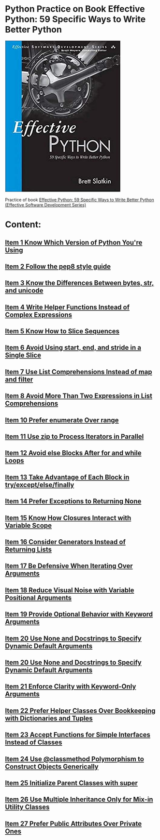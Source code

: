 # Python Practice on Book Effective Python: 59 Specific Ways to Write Better Python


![book cover][logo]

[logo]: images/418jLWLwHJL._SX380_BO1,204,203,200_.jpg

Practice of book [Effective Python: 59 Specific Ways to Write Better Python (Effective Software Development Series)](https://www.amazon.com/Effective-Python-Specific-Software-Development/dp/0134034287/ref=sr_1_2?keywords=effective+python&qid=1581939524&sr=8-2)

# Content:

## [Item 1 Know Which Version of Python You're Using](Item1_Know_which_version_of_Python_you_are_using/README.md)

## [Item 2 Follow the pep8 style guide](Item2_Follow_the_pep8_style_Guide/README.md)

## [Item 3 Know	the	Differences	Between	bytes,	str,	and unicode](Item3_Know_the_Differences_Between_bytes_str_and_unicode/README.md)

## [Item 4 Write	Helper	Functions	Instead	of	Complex Expressions](Item4_Write_Helper_Functions_Instead_of_Complex_Expressions/README.md)

## [Item 5 Know	How	to	Slice	Sequences](Item5_Know_How_to_Slice_Sequences/README.md)

## [Item	6	Avoid	Using	start,	end,	and	stride	in	a	Single Slice](Item6_Avoid_Using_start_end_and_stride_in_a_Single_Slice/README.md)

## [Item	7	Use	List	Comprehensions	Instead	of	map	and filter](Item7_Use_List_Comprehensions_Instead_of_map_and_filter/README.md)

## [Item	8	Avoid	More	Than	Two	Expressions	in	List Comprehensions](Item8_Avoid_More_Than_Two_Expressions_in_List_Comprehensions/README.md)

## [Item	10	Prefer	enumerate	Over	range](Item10_Prefer_enumerate_Over_range/README.md)

## [Item	11	Use	zip	to	Process	Iterators	in	Parallel](Item11_Use_zip_to_Process_Iterators_in_Parallel/README.md)

## [Item	12	Avoid	else	Blocks	After	for	and	while	Loops](Item12_Avoid_else_Blocks_After_for_and_while_Loops/README.md)

## [Item	13	Take	Advantage	of	Each	Block	in try/except/else/finally](Item13_Take_Advantage_of_Each_Block_in_try_except_else_finally/README.md)

## [Item	14	Prefer	Exceptions	to	Returning	None](Item14_Prefer_Exceptions_to_Returning_None/README.md)

## [Item	15	Know	How	Closures	Interact	with	Variable	Scope](Item15_Know_How_Closures_Interact_with_Variable_Scope/README.md)

## [Item	16	Consider	Generators	Instead	of	Returning	Lists](Item16_Consider_Generators_Instead_of_Returning_Lists/README.md)

## [Item	17	Be	Defensive	When	Iterating	Over	Arguments](Item16_Consider_Generators_Instead_of_Returning_Lists/README.md)

## [Item	18	Reduce	Visual	Noise	with	Variable	Positional Arguments](Item18_Reduce_Visual_Noise_with_Variable_Positional_Arguments/README.md)

## [Item	19	Provide	Optional	Behavior	with	Keyword Arguments](Item19_Provide_Optional_Behavior_with_Keyword_Arguments/README.md)

## [Item	20	Use	None	and	Docstrings	to	Specify	Dynamic Default	Arguments](Item20_Use_None_and_Docstrings_to_Specify_Dynamic_Default_Arguments/README.md)

## [Item	20	Use	None	and	Docstrings	to	Specify	Dynamic Default	Arguments](Item20_Use_None_and_Docstrings_to_Specify_Dynamic_Default_Arguments/README.md)

## [Item	21	Enforce	Clarity	with	Keyword-Only	Arguments](Item21_Enforce_Clarity_with_Keyword-Only_Arguments/README.md)

## [Item	22	Prefer	Helper	Classes	Over	Bookkeeping	with Dictionaries	and	Tuples](Item22_Prefer_Helper_Classes_Over_Bookkeeping_with_Dictionaries_and_Tuples/README.md)

## [Item	23	Accept	Functions	for	Simple	Interfaces	Instead	of Classes](Item23_Accept_Functions_for_Simple_Interfaces_Instead_of_Classes/README.md)

## [Item	24	Use	@classmethod	Polymorphism	to	Construct Objects	Generically](Item24_Use_classmethod_Polymorphism_to_Construct_Objects_Generically/README.md)

## [Item	25	Initialize	Parent	Classes	with	super](Item25_Initialize_Parent_Classes_with_super/README.md)

## [Item	26	Use	Multiple	Inheritance	Only	for	Mix-in	Utility Classes](Item26_Use_Multiple_Inheritance_Only_for_Mix-in_Utility_Classes/README.md)

## [Item	27	Prefer	Public	Attributes	Over	Private	Ones](Item27_Prefer_Public_Attributes_Over_Private_Ones/README.md)